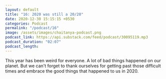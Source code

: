 ```yaml
---
layout: default
title: "16: 2020 was still a 20/20"
date: 2020-12-30 15:15:15 +0530
categories: Podcast
permalink: "/podcast/16"
image: /assets/images/chaitanya-podcast.png
podcast_link: https://api.substack.com/feed/podcast/30095119.mp3
podcast_duration: "02:07"
podcast_length:
---
```

This year has been weird for everyone. A lot of bad things happened on our planet. But we can't forget to thank ourselves for getting past those difficult times and embrace the good things that happened to us in 2020.